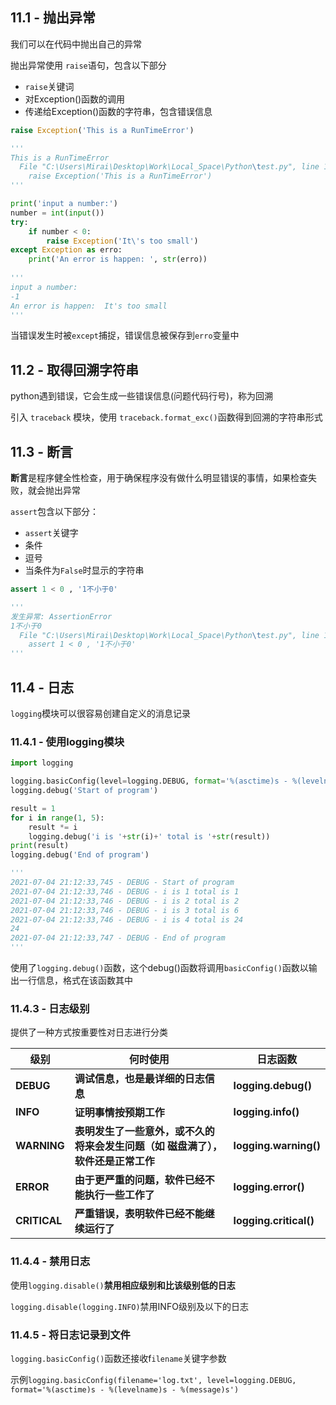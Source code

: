 ## 11.1 - 抛出异常

我们可以在代码中抛出自己的异常

抛出异常使用 `raise`语句，包含以下部分

- `raise`关键词
- 对Exception()函数的调用
- 传递给Exception()函数的字符串，包含错误信息



```python
raise Exception('This is a RunTimeError')

'''
This is a RunTimeError
  File "C:\Users\Mirai\Desktop\Work\Local_Space\Python\test.py", line 1, in <module>
    raise Exception('This is a RunTimeError')
'''
```



```python
print('input a number:')
number = int(input())
try:
    if number < 0:
        raise Exception('It\'s too small')
except Exception as erro:
    print('An error is happen: ', str(erro))
    
'''
input a number:
-1
An error is happen:  It's too small
'''
```

当错误发生时被`except`捕捉，错误信息被保存到`erro`变量中



## 11.2 - 取得回溯字符串

python遇到错误，它会生成一些错误信息(问题代码行号)，称为回溯

引入 `traceback` 模块，使用 `traceback.format_exc()`函数得到回溯的字符串形式



## 11.3 - 断言

**断言**是程序健全性检查，用于确保程序没有做什么明显错误的事情，如果检查失败，就会抛出异常

`assert`包含以下部分：

- `assert`关键字
- 条件
- 逗号
- 当条件为`False`时显示的字符串

```python
assert 1 < 0 , '1不小于0'

'''
发生异常: AssertionError
1不小于0
  File "C:\Users\Mirai\Desktop\Work\Local_Space\Python\test.py", line 1, in <module>
    assert 1 < 0 , '1不小于0'
'''
```



## 11.4 - 日志

`logging`模块可以很容易创建自定义的消息记录



### 11.4.1 - 使用logging模块

```python
import logging

logging.basicConfig(level=logging.DEBUG, format='%(asctime)s - %(levelname)s - %(message)s')
logging.debug('Start of program')

result = 1
for i in range(1, 5):
    result *= i
    logging.debug('i is '+str(i)+' total is '+str(result))
print(result)
logging.debug('End of program')

'''
2021-07-04 21:12:33,745 - DEBUG - Start of program
2021-07-04 21:12:33,746 - DEBUG - i is 1 total is 1
2021-07-04 21:12:33,746 - DEBUG - i is 2 total is 2
2021-07-04 21:12:33,746 - DEBUG - i is 3 total is 6
2021-07-04 21:12:33,746 - DEBUG - i is 4 total is 24
24
2021-07-04 21:12:33,747 - DEBUG - End of program
'''
```

使用了`logging.debug()`函数，这个debug()函数将调用`basicConfig()`函数以输出一行信息，格式在该函数其中



### 11.4.3 - 日志级别

提供了一种方式按重要性对日志进行分类

| 级别         | 何时使用                                                     | 日志函数               |
| ------------ | ------------------------------------------------------------ | ---------------------- |
| **DEBUG**    | **调试信息，也是最详细的日志信息**                           | **logging.debug()**    |
| **INFO**     | **证明事情按预期工作**                                       | **logging.info()**     |
| **WARNING**  | **表明发生了一些意外，或不久的将来会发生问题（如 磁盘满了），软件还是正常工作** | **logging.warning()**  |
| **ERROR**    | **由于更严重的问题，软件已经不能执行一些工作了**             | **logging.error()**    |
| **CRITICAL** | **严重错误，表明软件已经不能继续运行了**                     | **logging.critical()** |



### 11.4.4 - 禁用日志

使用`logging.disable()`**禁用相应级别和比该级别低的日志**

`logging.disable(logging.INFO)`禁用INFO级别及以下的日志



### 11.4.5 - 将日志记录到文件

`logging.basicConfig()`函数还接收f`ilename`关键字参数

示例`logging.basicConfig(filename='log.txt', level=logging.DEBUG, format='%(asctime)s - %(levelname)s - %(message)s')`

